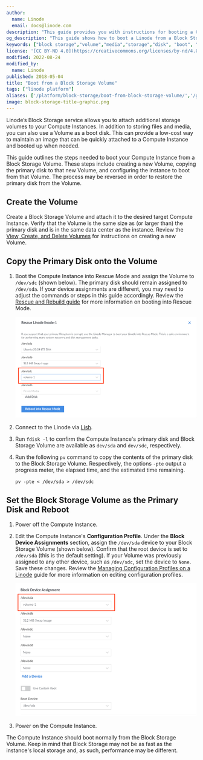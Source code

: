 ```yaml
---
author:
  name: Linode
  email: docs@linode.com
description: "This guide provides you with instructions for booting a Compute Instance from a Block Storage Volume for use in an emergency or disaster recovery situation."
og_description: "This guide shows how to boot a Linode from a Block Storage Volume."
keywords: ["block storage","volume","media","storage","disk", "boot", "boot disk"]
license: '[CC BY-ND 4.0](https://creativecommons.org/licenses/by-nd/4.0)'
modified: 2022-08-24
modified_by:
  name: Linode
published: 2018-05-04
title: "Boot from a Block Storage Volume"
tags: ["linode platform"]
aliases: ['/platform/block-storage/boot-from-block-storage-volume/','/guides/boot-from-block-storage-volume/']
image: block-storage-title-graphic.png
---
```


Linode’s Block Storage service allows you to attach additional storage volumes to your Compute Instances. In addition to storing files and media, you can also use a Volume as a boot disk. This can provide a low-cost way to maintain an image that can be quickly attached to a Compute Instance and booted up when needed.

This guide outlines the steps needed to boot your Compute Instance from a Block Storage Volume. These steps include creating a new Volume, copying the primary disk to that new Volume, and configuring the instance to boot from that Volume. The process may be reversed in order to restore the primary disk from the Volume.

## Create the Volume

Create a Block Storage Volume and attach it to the desired target Compute Instance. Verify that the Volume is the same size as (or larger than) the primary disk and is in the same data center as the instance. Review the [View, Create, and Delete Volumes](/docs/products/storage/block-storage/guides/manage-volumes/) for instructions on creating a new Volume.

## Copy the Primary Disk onto the Volume

1.  Boot the Compute Instance into Rescue Mode and assign the Volume to `/dev/sdc` (shown below). The primary disk should remain assigned to `/dev/sda`. If your device assignments are different, you may need to adjust the commands or steps in this guide accordingly. Review the [Rescue and Rebuild guide](/docs/guides/rescue-and-rebuild/#booting-into-rescue-mode) for more information on booting into Rescue Mode.

    ![Mount the Block Storage Volume as /dev/sdc and reboot into Rescue Mode](rescue-mode-sdc.png)

1.  Connect to the Linode via [Lish](/docs/guides/lish/).

1.  Run `fdisk -l` to confirm the Compute Instance's primary disk and Block Storage Volume are available as `dev/sda` and `dev/sdc`, respectively.

1.  Run the following `pv` command to copy the contents of the primary disk to the Block Storage Volume. Respectively, the options `-pte` output a progress meter, the elapsed time, and the estimated time remaining.

        pv -pte < /dev/sda > /dev/sdc

## Set the Block Storage Volume as the Primary Disk and Reboot

1.  Power off the Compute Instance.

2.  Edit the Compute Instance's **Configuration Profile**. Under the **Block Device Assignments** section, assign the `/dev/sda` device to your Block Storage Volume (shown below). Confirm that the root device is set to `/dev/sda` (this is the default setting). If your Volume was previously assigned to any other device, such as `/dev/sdc`, set the device to `None`. Save these changes. Review the [Managing Configuration Profiles on a Linode](/docs/guides/linode-configuration-profiles/) guide for more information on editing configuration profiles.

    ![/dev/sda set to Block Storage Volume](edit-configuration.png "Configuration Management Block Device Assignment shows /dev/sda set to the Block Storage Volume")

3.  Power on the Compute Instance.

The Compute Instance should boot normally from the Block Storage Volume. Keep in mind that Block Storage may not be as fast as the instance's local storage and, as such, performance may be different.